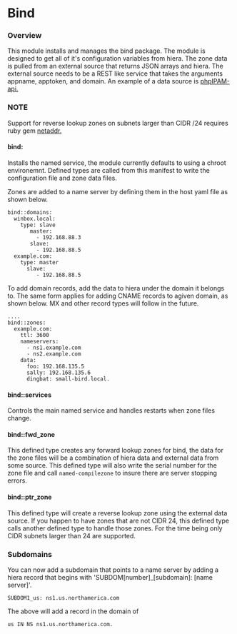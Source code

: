 Bind
=====

### Overview ###

This module installs and manages the bind package.  The module is designed to get all of it's configuration variables from hiera.  The zone data is pulled from an external source that returns JSON arrays and hiera.  The external source needs to be a REST like service that takes the arguments appname, apptoken, and domain.  An example of a data source is [phpIPAM-api.](https://github.com/covermymeds/phpIPAM-api)

### NOTE ###

Support for reverse lookup zones on subnets larger than CIDR /24 requires ruby gem [netaddr.](https://rubygems.org/gems/netaddr/versions/1.5.0)

#### bind: ####
Installs the named service, the module currently defaults to using a chroot environemnt.  Defined types are called from this manifest to write the configuration file and zone data files.

Zones are added to a name server by defining them in the host yaml file as shown below.

```
bind::domains:
  winbox.local:
    type: slave
       master:
         - 192.168.88.3
       slave:
         - 192.168.88.5
  example.com:
    type: master
      slave:
         - 192.168.88.5
```

To add domain records, add the data to hiera under the domain it belongs to.  The same form applies for adding CNAME records to agiven domain, as shown below.  MX and other record types will follow in the future.

```
....
bind::zones:
  example.com:
    ttl: 3600
    nameservers:
      - ns1.example.com
      - ns2.example.com
    data:
      foo: 192.168.135.5
      sally: 192.168.135.6
      dingbat: small-bird.local.
```


#### bind::services ####
Controls the main named service and handles restarts when zone files change.

#### bind::fwd_zone ####
This defined type creates any forward lookup zones for bind, the data for the zone files will be a combination of hiera data and external data from some source.  This defined type will also write the serial number for the zone file and call ```named-compilezone``` to insure there are server stopping errors.

#### bind::ptr_zone ####
This defined type will create a reverse lookup zone using the external data source.  If you happen to have zones that are not CIDR 24, this defined type calls another defined type to handle those zones.  For the time being only CIDR subnets larger than 24 are supported.

### Subdomains ###
You can now add a subdomain that points to a name server by adding a hiera record that begins with 'SUBDOM[number]_[subdomain]: [name server]'.
```
SUBDOM1_us: ns1.us.northamerica.com
```
The above will add a record in the domain of 
```
us IN NS ns1.us.northamerica.com.
```
